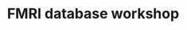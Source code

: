 ---
title: "FMRI database workshop"
project_id: 
conf_date: 2002-06-06
conference_id: ""
presenters:
   - peter_bandettini
summary: "<p>FMRI database workshop, Dartmouth University, NH.</p>"
file: /assets/presentations/T120.ppt
filename: T120.ppt
layout: presentation
---